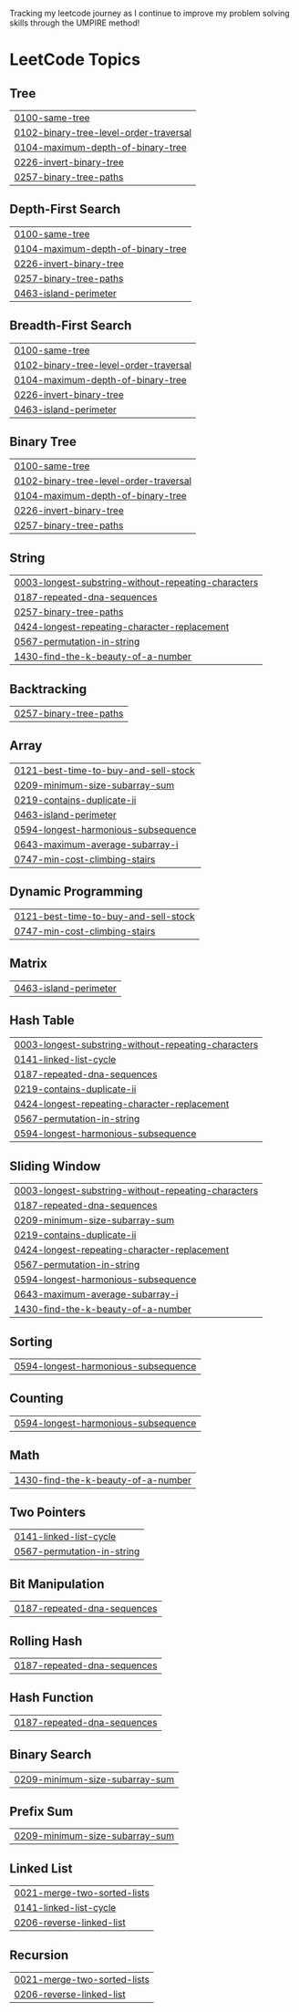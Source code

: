 Tracking my leetcode journey as I continue to improve my problem solving skills through the UMPIRE method!

<!---LeetCode Topics Start-->
# LeetCode Topics
## Tree
|  |
| ------- |
| [0100-same-tree](https://github.com/Ahmedayaz1210/Leetcode-practice/tree/master/0100-same-tree) |
| [0102-binary-tree-level-order-traversal](https://github.com/Ahmedayaz1210/Leetcode-practice/tree/master/0102-binary-tree-level-order-traversal) |
| [0104-maximum-depth-of-binary-tree](https://github.com/Ahmedayaz1210/Leetcode-practice/tree/master/0104-maximum-depth-of-binary-tree) |
| [0226-invert-binary-tree](https://github.com/Ahmedayaz1210/Leetcode-practice/tree/master/0226-invert-binary-tree) |
| [0257-binary-tree-paths](https://github.com/Ahmedayaz1210/Leetcode-practice/tree/master/0257-binary-tree-paths) |
## Depth-First Search
|  |
| ------- |
| [0100-same-tree](https://github.com/Ahmedayaz1210/Leetcode-practice/tree/master/0100-same-tree) |
| [0104-maximum-depth-of-binary-tree](https://github.com/Ahmedayaz1210/Leetcode-practice/tree/master/0104-maximum-depth-of-binary-tree) |
| [0226-invert-binary-tree](https://github.com/Ahmedayaz1210/Leetcode-practice/tree/master/0226-invert-binary-tree) |
| [0257-binary-tree-paths](https://github.com/Ahmedayaz1210/Leetcode-practice/tree/master/0257-binary-tree-paths) |
| [0463-island-perimeter](https://github.com/Ahmedayaz1210/Leetcode-practice/tree/master/0463-island-perimeter) |
## Breadth-First Search
|  |
| ------- |
| [0100-same-tree](https://github.com/Ahmedayaz1210/Leetcode-practice/tree/master/0100-same-tree) |
| [0102-binary-tree-level-order-traversal](https://github.com/Ahmedayaz1210/Leetcode-practice/tree/master/0102-binary-tree-level-order-traversal) |
| [0104-maximum-depth-of-binary-tree](https://github.com/Ahmedayaz1210/Leetcode-practice/tree/master/0104-maximum-depth-of-binary-tree) |
| [0226-invert-binary-tree](https://github.com/Ahmedayaz1210/Leetcode-practice/tree/master/0226-invert-binary-tree) |
| [0463-island-perimeter](https://github.com/Ahmedayaz1210/Leetcode-practice/tree/master/0463-island-perimeter) |
## Binary Tree
|  |
| ------- |
| [0100-same-tree](https://github.com/Ahmedayaz1210/Leetcode-practice/tree/master/0100-same-tree) |
| [0102-binary-tree-level-order-traversal](https://github.com/Ahmedayaz1210/Leetcode-practice/tree/master/0102-binary-tree-level-order-traversal) |
| [0104-maximum-depth-of-binary-tree](https://github.com/Ahmedayaz1210/Leetcode-practice/tree/master/0104-maximum-depth-of-binary-tree) |
| [0226-invert-binary-tree](https://github.com/Ahmedayaz1210/Leetcode-practice/tree/master/0226-invert-binary-tree) |
| [0257-binary-tree-paths](https://github.com/Ahmedayaz1210/Leetcode-practice/tree/master/0257-binary-tree-paths) |
## String
|  |
| ------- |
| [0003-longest-substring-without-repeating-characters](https://github.com/Ahmedayaz1210/Leetcode-practice/tree/master/0003-longest-substring-without-repeating-characters) |
| [0187-repeated-dna-sequences](https://github.com/Ahmedayaz1210/Leetcode-practice/tree/master/0187-repeated-dna-sequences) |
| [0257-binary-tree-paths](https://github.com/Ahmedayaz1210/Leetcode-practice/tree/master/0257-binary-tree-paths) |
| [0424-longest-repeating-character-replacement](https://github.com/Ahmedayaz1210/Leetcode-practice/tree/master/0424-longest-repeating-character-replacement) |
| [0567-permutation-in-string](https://github.com/Ahmedayaz1210/Leetcode-practice/tree/master/0567-permutation-in-string) |
| [1430-find-the-k-beauty-of-a-number](https://github.com/Ahmedayaz1210/Leetcode-practice/tree/master/1430-find-the-k-beauty-of-a-number) |
## Backtracking
|  |
| ------- |
| [0257-binary-tree-paths](https://github.com/Ahmedayaz1210/Leetcode-practice/tree/master/0257-binary-tree-paths) |
## Array
|  |
| ------- |
| [0121-best-time-to-buy-and-sell-stock](https://github.com/Ahmedayaz1210/Leetcode-practice/tree/master/0121-best-time-to-buy-and-sell-stock) |
| [0209-minimum-size-subarray-sum](https://github.com/Ahmedayaz1210/Leetcode-practice/tree/master/0209-minimum-size-subarray-sum) |
| [0219-contains-duplicate-ii](https://github.com/Ahmedayaz1210/Leetcode-practice/tree/master/0219-contains-duplicate-ii) |
| [0463-island-perimeter](https://github.com/Ahmedayaz1210/Leetcode-practice/tree/master/0463-island-perimeter) |
| [0594-longest-harmonious-subsequence](https://github.com/Ahmedayaz1210/Leetcode-practice/tree/master/0594-longest-harmonious-subsequence) |
| [0643-maximum-average-subarray-i](https://github.com/Ahmedayaz1210/Leetcode-practice/tree/master/0643-maximum-average-subarray-i) |
| [0747-min-cost-climbing-stairs](https://github.com/Ahmedayaz1210/Leetcode-practice/tree/master/0747-min-cost-climbing-stairs) |
## Dynamic Programming
|  |
| ------- |
| [0121-best-time-to-buy-and-sell-stock](https://github.com/Ahmedayaz1210/Leetcode-practice/tree/master/0121-best-time-to-buy-and-sell-stock) |
| [0747-min-cost-climbing-stairs](https://github.com/Ahmedayaz1210/Leetcode-practice/tree/master/0747-min-cost-climbing-stairs) |
## Matrix
|  |
| ------- |
| [0463-island-perimeter](https://github.com/Ahmedayaz1210/Leetcode-practice/tree/master/0463-island-perimeter) |
## Hash Table
|  |
| ------- |
| [0003-longest-substring-without-repeating-characters](https://github.com/Ahmedayaz1210/Leetcode-practice/tree/master/0003-longest-substring-without-repeating-characters) |
| [0141-linked-list-cycle](https://github.com/Ahmedayaz1210/Leetcode-practice/tree/master/0141-linked-list-cycle) |
| [0187-repeated-dna-sequences](https://github.com/Ahmedayaz1210/Leetcode-practice/tree/master/0187-repeated-dna-sequences) |
| [0219-contains-duplicate-ii](https://github.com/Ahmedayaz1210/Leetcode-practice/tree/master/0219-contains-duplicate-ii) |
| [0424-longest-repeating-character-replacement](https://github.com/Ahmedayaz1210/Leetcode-practice/tree/master/0424-longest-repeating-character-replacement) |
| [0567-permutation-in-string](https://github.com/Ahmedayaz1210/Leetcode-practice/tree/master/0567-permutation-in-string) |
| [0594-longest-harmonious-subsequence](https://github.com/Ahmedayaz1210/Leetcode-practice/tree/master/0594-longest-harmonious-subsequence) |
## Sliding Window
|  |
| ------- |
| [0003-longest-substring-without-repeating-characters](https://github.com/Ahmedayaz1210/Leetcode-practice/tree/master/0003-longest-substring-without-repeating-characters) |
| [0187-repeated-dna-sequences](https://github.com/Ahmedayaz1210/Leetcode-practice/tree/master/0187-repeated-dna-sequences) |
| [0209-minimum-size-subarray-sum](https://github.com/Ahmedayaz1210/Leetcode-practice/tree/master/0209-minimum-size-subarray-sum) |
| [0219-contains-duplicate-ii](https://github.com/Ahmedayaz1210/Leetcode-practice/tree/master/0219-contains-duplicate-ii) |
| [0424-longest-repeating-character-replacement](https://github.com/Ahmedayaz1210/Leetcode-practice/tree/master/0424-longest-repeating-character-replacement) |
| [0567-permutation-in-string](https://github.com/Ahmedayaz1210/Leetcode-practice/tree/master/0567-permutation-in-string) |
| [0594-longest-harmonious-subsequence](https://github.com/Ahmedayaz1210/Leetcode-practice/tree/master/0594-longest-harmonious-subsequence) |
| [0643-maximum-average-subarray-i](https://github.com/Ahmedayaz1210/Leetcode-practice/tree/master/0643-maximum-average-subarray-i) |
| [1430-find-the-k-beauty-of-a-number](https://github.com/Ahmedayaz1210/Leetcode-practice/tree/master/1430-find-the-k-beauty-of-a-number) |
## Sorting
|  |
| ------- |
| [0594-longest-harmonious-subsequence](https://github.com/Ahmedayaz1210/Leetcode-practice/tree/master/0594-longest-harmonious-subsequence) |
## Counting
|  |
| ------- |
| [0594-longest-harmonious-subsequence](https://github.com/Ahmedayaz1210/Leetcode-practice/tree/master/0594-longest-harmonious-subsequence) |
## Math
|  |
| ------- |
| [1430-find-the-k-beauty-of-a-number](https://github.com/Ahmedayaz1210/Leetcode-practice/tree/master/1430-find-the-k-beauty-of-a-number) |
## Two Pointers
|  |
| ------- |
| [0141-linked-list-cycle](https://github.com/Ahmedayaz1210/Leetcode-practice/tree/master/0141-linked-list-cycle) |
| [0567-permutation-in-string](https://github.com/Ahmedayaz1210/Leetcode-practice/tree/master/0567-permutation-in-string) |
## Bit Manipulation
|  |
| ------- |
| [0187-repeated-dna-sequences](https://github.com/Ahmedayaz1210/Leetcode-practice/tree/master/0187-repeated-dna-sequences) |
## Rolling Hash
|  |
| ------- |
| [0187-repeated-dna-sequences](https://github.com/Ahmedayaz1210/Leetcode-practice/tree/master/0187-repeated-dna-sequences) |
## Hash Function
|  |
| ------- |
| [0187-repeated-dna-sequences](https://github.com/Ahmedayaz1210/Leetcode-practice/tree/master/0187-repeated-dna-sequences) |
## Binary Search
|  |
| ------- |
| [0209-minimum-size-subarray-sum](https://github.com/Ahmedayaz1210/Leetcode-practice/tree/master/0209-minimum-size-subarray-sum) |
## Prefix Sum
|  |
| ------- |
| [0209-minimum-size-subarray-sum](https://github.com/Ahmedayaz1210/Leetcode-practice/tree/master/0209-minimum-size-subarray-sum) |
## Linked List
|  |
| ------- |
| [0021-merge-two-sorted-lists](https://github.com/Ahmedayaz1210/Leetcode-practice/tree/master/0021-merge-two-sorted-lists) |
| [0141-linked-list-cycle](https://github.com/Ahmedayaz1210/Leetcode-practice/tree/master/0141-linked-list-cycle) |
| [0206-reverse-linked-list](https://github.com/Ahmedayaz1210/Leetcode-practice/tree/master/0206-reverse-linked-list) |
## Recursion
|  |
| ------- |
| [0021-merge-two-sorted-lists](https://github.com/Ahmedayaz1210/Leetcode-practice/tree/master/0021-merge-two-sorted-lists) |
| [0206-reverse-linked-list](https://github.com/Ahmedayaz1210/Leetcode-practice/tree/master/0206-reverse-linked-list) |
<!---LeetCode Topics End-->